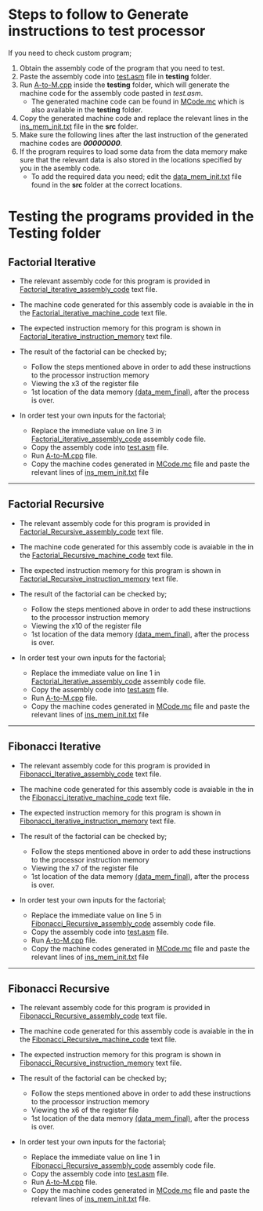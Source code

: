 # Steps to follow to Generate instructions to test processor

If you need to check custom program;

1. Obtain the assembly code of the program that you need to test.
2. Paste the assembly code into [test.asm](test.asm) file in **testing** folder.
3. Run [A-to-M.cpp](A-to-M.cpp) inside the **testing** folder, which will generate the machine code for the assembly code pasted in _test.asm_.
   - The generated machine code can be found in [MCode.mc](MCode.mc) which is also available in the **testing** folder.
4. Copy the generated machine code and replace the relevant lines in the [ins_mem_init.txt](../src/ins_mem_init.txt) file in the **src** folder.
5. Make sure the following lines after the last instruction of the generated machine codes are **_00000000_**.
6. If the program requires to load some data from the data memory make sure that the relevant data is also stored in the locations specified by you in the asembly code.
   - To add the required data you need; edit the [data_mem_init.txt](../src/data_mem_init.txt) file found in the **src** folder at the correct locations.

# Testing the programs provided in the Testing folder

## Factorial Iterative

- The relevant assembly code for this program is provided in [Factorial_iterative_assembly_code](Factorial_iterative/Factorial_iterative_assembly_code.txt) text file.

- The machine code generated for this assembly code is avaiable in the in the [Factorial_iterative_machine_code](Factorial_iterative/Factorial_iterative_machine_code.txt) text file.

- The expected instruction memory for this program is shown in [Factorial_iterative_instruction_memory](Factorial_iterative/Factorial_iterative_instruction_memory.txt) text file.

- The result of the factorial can be checked by;

  - Follow the steps mentioned above in order to add these instructions to the processor instruction memory
  - Viewing the x3 of the register file
  - 1st location of the data memory [(data_mem_final)](../src/data_mem_final.txt), after the process is over.

- In order test your own inputs for the factorial;
  - Replace the immediate value on line 3 in [Factorial_iterative_assembly_code](Factorial_iterative/Factorial_iterative_assembly_code.txt) assembly code file.
  - Copy the assembly code into [test.asm](test.asm) file.
  - Run [A-to-M.cpp](A-to-M.cpp) file.
  - Copy the machine codes generated in [MCode.mc](MCode.mc) file and paste the relevant lines of [ins_mem_init.txt](../src/ins_mem_init.txt) file

---

## Factorial Recursive

- The relevant assembly code for this program is provided in [Factorial_Recursive_assembly_code](Factorial_Recursive/Factorial_Recursive_assembly_code.txt) text file.

- The machine code generated for this assembly code is avaiable in the in the [Factorial_Recursive_machine_code](Factorial_Recursive/Factorial_Recursive_machine_code.txt) text file.

- The expected instruction memory for this program is shown in [Factorial_Recursive_instruction_memory](Factorial_Recursive/Factorial_Recursive_instruction_memory.txt) text file.

- The result of the factorial can be checked by;

  - Follow the steps mentioned above in order to add these instructions to the processor instruction memory
  - Viewing the x10 of the register file
  - 1st location of the data memory [(data_mem_final)](../src/data_mem_final.txt), after the process is over.

- In order test your own inputs for the factorial;
  - Replace the immediate value on line 1 in [Factorial_iterative_assembly_code](Factorial_Recursive/Factorial_iterative_assembly_code.txt) assembly code file.
  - Copy the assembly code into [test.asm](test.asm) file.
  - Run [A-to-M.cpp](A-to-M.cpp) file.
  - Copy the machine codes generated in [MCode.mc](MCode.mc) file and paste the relevant lines of [ins_mem_init.txt](../src/ins_mem_init.txt) file

---

## Fibonacci Iterative

- The relevant assembly code for this program is provided in [Fibonacci_Iterative_assembly_code](Finonacci_iterative/Fibonacci_Iterative_assembly_code.txt) text file.

- The machine code generated for this assembly code is avaiable in the in the [Fibonacci_iterative_machine_code](Finonacci_iterative/Fibonacci_iterative_machine_code.txt) text file.

- The expected instruction memory for this program is shown in [Fibonacci_iterative_instruction_memory](Finonacci_iterative/Fibonacci_iterative_instruction_memory.txt) text file.

- The result of the factorial can be checked by;

  - Follow the steps mentioned above in order to add these instructions to the processor instruction memory
  - Viewing the x7 of the register file
  - 1st location of the data memory [(data_mem_final)](../src/data_mem_final.txt), after the process is over.

- In order test your own inputs for the factorial;
  - Replace the immediate value on line 5 in [Fibonacci_Recursive_assembly_code](Finonacci_iterative/Fibonacci_Recursive_assembly_code.txt) assembly code file.
  - Copy the assembly code into [test.asm](test.asm) file.
  - Run [A-to-M.cpp](A-to-M.cpp) file.
  - Copy the machine codes generated in [MCode.mc](MCode.mc) file and paste the relevant lines of [ins_mem_init.txt](../src/ins_mem_init.txt) file

---

## Fibonacci Recursive

- The relevant assembly code for this program is provided in [Fibonacci_Recursive_assembly_code](Fibonacci_Recursive/Fibonacci_Recursive_assembly_code.txt) text file.

- The machine code generated for this assembly code is avaiable in the in the [Fibonacci_Recursive_machine_code](Fibonacci_Recursive/Fibonacci_Recursive_machine_code.txt) text file.

- The expected instruction memory for this program is shown in [Fibonacci_Recursive_instruction_memory](Fibonacci_Recursive/Fibonacci_Recursive_instruction_memory.txt) text file.

- The result of the factorial can be checked by;

  - Follow the steps mentioned above in order to add these instructions to the processor instruction memory
  - Viewing the x6 of the register file
  - 1st location of the data memory [(data_mem_final)](../src/data_mem_final.txt), after the process is over.

- In order test your own inputs for the factorial;
  - Replace the immediate value on line 1 in [Fibonacci_Recursive_assembly_code](Fibonacci_Recursive/Fibonacci_Recursive_assembly_code.txt) assembly code file.
  - Copy the assembly code into [test.asm](test.asm) file.
  - Run [A-to-M.cpp](A-to-M.cpp) file.
  - Copy the machine codes generated in [MCode.mc](MCode.mc) file and paste the relevant lines of [ins_mem_init.txt](../src/ins_mem_init.txt) file.
